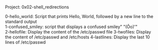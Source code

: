 Project: 0x02-shell_redirections

0-hello_world: Script that prints Hello, World, followed by a new line to the standard output  
1-confused_smiley: script that displays a confused smiley" "(Ôo)'"  
2-hellofile: Display the content of the /etc/passwd file
3-twofiles: Display the content of /etc/passwd and /etc/hosts 
4-lastlines: Display the last 10 lines of /etc/passwd   
